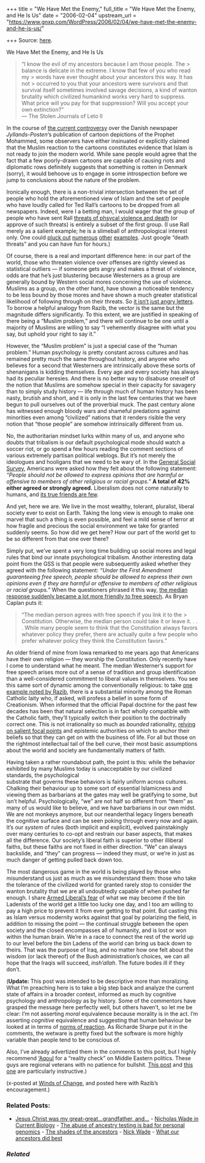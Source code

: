 +++
title = "We Have Met the Enemy,"
full_title = "We Have Met the Enemy, and He Is Us"
date = "2006-02-04"
upstream_url = "https://www.gnxp.com/WordPress/2006/02/04/we-have-met-the-enemy-and-he-is-us/"

+++
Source: [here](https://www.gnxp.com/WordPress/2006/02/04/we-have-met-the-enemy-and-he-is-us/).

We Have Met the Enemy, and He Is Us

  

> “I know the evil of my ancestors because I am those people. The > balance is delicate in the extreme. I know that few of you who read my > words have ever thought about your ancestors this way. It has not > occurred to you that your ancestors were survivors and that survival itself sometimes involved savage decisions, a kind of wanton brutality which civilized humankind works very hard to suppress. What price will you pay for that suppression? Will you accept your own extinction?”  
> — The Stolen Journals of Leto II

In the course of [the current controversy](http://www.windsofchange.net/archives/008042.php) over the Danish newspaper *Jyllands-Posten*‘s publication of cartoon depictions of the Prophet Mohammed, some observers have either insinuated or explicitly claimed that the Muslim reaction to the cartoons constitutes evidence that Islam is not ready to join the modern world. While sane people would agree that the fact that a few poorly-drawn cartoons are capable of causing riots and diplomatic rows definitely suggests that something is rotten in Denmark (sorry), it would behoove us to engage in some introspection before we jump to conclusions about the nature of the problem.

Ironically enough, there is a non-trivial intersection between the set of people who hold the aforementioned view of Islam and the set of people who have loudly called for Ted Rall’s cartoons to be dropped from all newspapers. Indeed, were I a betting man, I would wager that the group of people who have sent Rall [threats of phsycal violence and death](http://www.sfgate.com/cgi-bin/article.cgi?file=/news/archive/2004/05/05/national1752EDT0723.DTL) (or approve of such threats) is entirely a subset of the first group. (I use Rall merely as a salient example; he is a slimeball of anthropological interest only. One could [pluck out](http://www.qando.net/details.aspx?Entry=1059) [numerous](http://news.bbc.co.uk/2/hi/entertainment/2972043.stm) [other](https://msnbc.msn.com/id/5069112/) [examples](http://www.washtimes.com/national/20050330-125345-6451r.htm). Just google “death threats” and you can have fun for hours.)

Of course, there is a real and important difference here: in our part of the world, those who threaten violence over offenses are rightly viewed as statistical outliers — if someone gets angry and makes a threat of violence, odds are that he’s just blustering because Westerners as a group are generally bound by Western social mores concerning the use of violence. Muslims as a group, on the other hand, have shown a noticeable tendency to be less bound by those mores and have shown a much greater statistical likelihood of following through on their threats. So [it isn’t just angry letters](http://www.canada.com/topics/news/world/story.html?id=146ef957-6081-477a-8c6d-39740a4b4a03&k=27640). To borrow a helpful analogy from Razib, the vector is the same but the magnitude differs significantly. To this extent, we are justified in speaking of there being a “Muslim problem,” and there will continue to be one until a majority of Muslims are willing to say “I vehemently disagree with what you say, but uphold your right to say it.”

However, the “Muslim problem” is just a special case of the “human problem.” Human psychology is pretty constant across cultures and has remained pretty much the same throughout history, and anyone who believes for a second that Westerners are intrinsically above these sorts of shenanigans is kidding themselves. Every age and every society has always had its peculiar heresies. And there is no better way to disabuse oneself of the notion that Muslims are somehow special in their capacity for savagery than to simply study history — life through much of human history has been nasty, brutish and short, and it is only in the last few centuries that we have begun to pull ourselves out of the proverbial muck. The past century alone has witnessed enough bloody wars and shameful predations against minorities even among “civilized” nations that it renders risible the very notion that “those people” are somehow intrinsically different from us.

No, the authoritarian mindset lurks within many of us, and anyone who doubts that tribalism is our default psychological mode should watch a soccer riot, or go spend a few hours reading the comment sections of various extremely partisan political weblogs. But it’s not merely the ideologues and hooligans that we need to be wary of. In the [General Social Survey](http://webapp.icpsr.umich.edu/GSS/), Americans were asked how they felt about the following statement: *“People should not be allowed to express opinions that are harmful or offensive to members of other religious or racial groups.”* **A total of 42% either agreed or strongly agreed.** Liberalism does not come naturally to humans, and [its true friends are few](http://www.reviewjournal.com/lvrj_home/2005/Feb-06-Sun-2005/opinion/407864.html).

And yet, here we are. We live in the most wealthy, tolerant, pluralist, liberal society ever to exist on Earth. Taking the long view is enough to make one marvel that such a thing is even possible, and feel a mild sense of terror at how fragile and precious the social environment we take for granted suddenly seems. So how did we get here? How our part of the world get to be so different from that one over there?

Simply put, we’ve spent a very long time building up social mores and legal rules that bind our innate psychological tribalism. Another interesting data point from the GSS is that people were subsequently asked whether they agreed with the following statement: *“Under the First Amendment guaranteeing free speech, people should be allowed to express their own opinions even if they are harmful or offensive to members of other religious or racial groups.”* When the questioners phrased it this way, [the median response suddenly became a lot more friendly to free speech](http://econlog.econlib.org/archives/2005/08/how_constitutio.html). As Bryan Caplan puts it:

> “The median person agrees with free speech if you link it to the > Constitution. Otherwise, the median person could take it or leave it. . . . While many people seem to think that the Constitution always favors whatever policy they prefer, there are actually quite a few people who prefer whatever policy they think the Constitution favors.”

An older friend of mine from Iowa remarked to me years ago that Americans have their own religion — they worship the Constitution. Only recently have I come to understand what he meant. The median Westerner’s support for free speech arises more out of a sense of tradition and group identification than a well-considered commitment to liberal values in themselves. You see this same sort of dynamic among the conventionally religious: to take [one example noted by Razib](https://www.gnxp.com/blog/2006/01/evolution-religion-and-psychology.php), there is a substantial minority among the Roman Catholic laity who, if asked, will profess a belief in some form of Creationism. When informed that the official Papal doctrine for the past few decades has been that natural selection is in fact wholly compatible with the Catholic faith, they’ll typically switch their position to the doctrinally correct one. This is not irrationality so much as *bounded* rationality, [relying on salient focal points](http://conjecturesandrefutations.net/weblog/?p=30) and epistemic authorities on which to anchor their beliefs so that they can get on with the business of life. For all but those on the rightmost intellectual tail of the bell curve, their most basic assumptions about the world and society are fundamentally matters of faith.

Having taken a rather roundabout path, the point is this: while the behavior exhibited by many Muslims today is unacceptable by our civilized standards, the psychological  
substrate that governs these behaviors is fairly uniform across cultures. Chalking their behaviour up to some sort of essential Islamicness and viewing them as barbarians at the gates may well be gratifying to some, but isn’t helpful. Psychologically, “we” are not half so different from “them” as many of us would like to believe, and we have barbarians in our own midst. We are not monkeys anymore, but our neanderthal legacy lingers beneath the cognitive surface and can be seen poking through every now and again. It’s our *system* of rules (both implicit and explicit), evolved painstakingly over many centuries to co-opt and restrain our baser aspects, that makes all the difference. Our society’s liberal faith is superior to other illiberal faiths, but these faiths are not fixed in either direction. “We” can always backslide, and “they” can progress — indeed they must, or we’re in just as much danger of getting pulled back down too.

The most dangerous game in the world is being played by those who misunderstand us just as much as we misunderstand them: those who take the tolerance of the civilized world for granted rarely stop to consider the wanton brutality that we are all undoubtedly capable of when pushed far enough. I share [Armed Liberal’s fear](http://www.windsofchange.net/archives/008042.php#c51) of what we may become if the bin Ladenists of the world get a little too lucky one day, and I too am willing to pay a high price to prevent it from ever getting to that point. But casting this as Islam versus modernity works against that goal by polarizing the field, in addition to missing the point — the continual struggle between the open society and the closed encompasses all of humanity, and is lost or won within the human brain. We’re in a race to connect the rest of the world up to our level before the bin Ladens of the world can bring us back down to theirs. That was the purpose of Iraq, and no matter how one felt about the wisdom (or lack thereof) of the Bush administration’s choices, we can all hope that the Iraqis will succeed, *insh’allah*. The future bodes ill if they don’t.

(**Update:** This post was intended to be descriptive more than moralizing. What I’m preaching here is to take a big step back and analyze the current state of affairs in a broader context, informed as much by cognitive psychology and anthropology as by history. Some of the commentors have grasped the message here perfectly well, but others haven’t, so let me be clear: I’m not asserting *moral* equivalence because morality is in the act. I’m asserting *cognitive* equivalence and suggesting that human behaviour be looked at in terms of [norms of reaction](https://en.wikipedia.org/wiki/Norms_of_reaction). As Richarde Sharpe put it in the comments, the wetware is pretty fixed but the software is more highly variable than people tend to be conscious of.

Also, I’ve already advertized them in the comments to this post, but I highly recommend [‘Aqoul](http://www.aqoul.com/) for a “reality check” on Middle Eastern politics. These guys are regional veterans with no patience for bullshit. [This post](http://www.aqoul.com/archives/2006/02/cartoon_outrage_1.php) and [this one](http://www.aqoul.com/archives/2006/02/why_do_the_syri.php) are particularly instructive.)

(x-posted at [Winds of Change](http://www.windsofchange.net/archives/008045.php), and posted here with Razib’s encouragement.)

### Related Posts:

- [Jesus Christ was my great-great...grandfather,
  and…](https://www.gnxp.com/WordPress/2006/03/17/jesus-christ-was-my-great-great-grandfather-and-great-great-uncle-etc/) - [Nicholas Wade in Current
  Biology](https://www.gnxp.com/WordPress/2006/09/18/nicholas-wade-in-current-biology/) - [The abuse of ancestry testing is bad for personal
  genomics](https://www.gnxp.com/WordPress/2013/02/25/the-abuse-of-ancestry-testing-is-bad-for-personal-genomics/) - [The shades of the
  ancestors](https://www.gnxp.com/WordPress/2010/11/01/the-shades-of-the-ancestors/) - [Nick Wade](https://www.gnxp.com/WordPress/2006/01/24/nick-wade/) - [What our ancestors did
  best](https://www.gnxp.com/WordPress/2011/09/05/what-our-ancestors-did-best/)

### *Related*

[](https://www.addtoany.com/add_to/facebook?linkurl=https%3A%2F%2Fwww.gnxp.com%2FWordPress%2F2006%2F02%2F04%2Fwe-have-met-the-enemy-and-he-is-us%2F&linkname=We%20Have%20Met%20the%20Enemy%2C%20and%20He%20Is%20Us "Facebook")[](https://www.addtoany.com/add_to/twitter?linkurl=https%3A%2F%2Fwww.gnxp.com%2FWordPress%2F2006%2F02%2F04%2Fwe-have-met-the-enemy-and-he-is-us%2F&linkname=We%20Have%20Met%20the%20Enemy%2C%20and%20He%20Is%20Us "Twitter")[](https://www.addtoany.com/add_to/email?linkurl=https%3A%2F%2Fwww.gnxp.com%2FWordPress%2F2006%2F02%2F04%2Fwe-have-met-the-enemy-and-he-is-us%2F&linkname=We%20Have%20Met%20the%20Enemy%2C%20and%20He%20Is%20Us "Email")[](https://www.addtoany.com/share)
